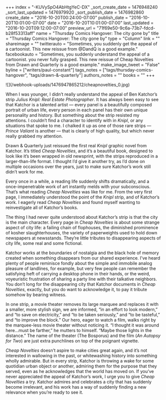 +++
index = "-KUVySpO4AbHtgYeC-DX"
_sort_create_date = 1476948240
_sort_last_updated = 1476979920
_sort_publish_date = 1476982860
create_date = "2016-10-20T00:24:00-07:00"
publish_date = "2016-10-20T10:01:00-07:00"
date = "2016-10-20T10:01:00-07:00"
last_updated = "2016-10-20T09:12:00-07:00"
preview_url = "71f69e50-9c6a-73b7-fdcd-b28f53313aff"
name = "Thursday Comics Hangover: The city gone by"
title = "Thursday Comics Hangover: The city gone by"
type = "Column"
link = ""
shareimage = ""
twitterauto = "Sometimes, you suddenly get the appeal of a cartoonist. This new reissue from @DandQ is a good example."
facebookauto = "Sometimes, you suddenly understand the appeal of a cartoonist. you never fully grasped. This new reissue of Cheap Novelties from Drawn and Quarterly is a good example."
make_image_tweet = "False"
byline = ["writers/paul-constant"]
tags_notes = ["tags/thursday-comics-hangover", "tags/drawn-&amp;-quarterly"]
authors_notes = ""
books = ""
+++
<p class="image">![](/webhook-uploads/1476947865212/cheapnovelties_0.jpg)</p>

When I was younger, I didn’t really understand the appeal of Ben Katchor’s strip *Julius Knipl: Real Estate Photographer*. It has always been easy to see that Katchor is a talented artist — every panel is a beautifully composed portrait of urban life, every person in each panel has their own unique personality and history. But something about the strip resisted my attentions. I couldn’t find a character to identify with in *Knipl*, or any situations that spoke to me. I chalked it up as one of those rare strips — *Prince Valiant* is another — that is clearly of high quality, but which never really grabbed my attention.

Drawn & Quarterly just reissued the first real *Knipl* graphic novel from Katchor. It’s titled *Cheap Novelties*, and it’s a beautiful book, designed to look like it’s been wrapped in old newsprint, with the strips reproduced in a larger-than-life format. I thought I’d give it another try, as I’d done on multiple occasions over the years, just to make sure Katchor’s work still didn’t work for me.

Every once in a while, a reading life suddenly shifts dramatically, and a once-impenetrable work of art instantly melds with your subconscious. That’s what reading *Cheap Novelties* was like for me. From the very first page, I immediately understood the point of the *Knipl* strip, and of Katchor’s work. I eagerly read *Cheap Novelties* and found myself wanting to reinvestigate all of Katchor’s books.

The thing I had never quite understood about Katchor’s strip is that the city is the main character. Every page in *Cheap Novelties* is about some strange aspect of city life: a failing chain of flophouses, the diminished prominence of kosher slaughterhouses, the variety of paperweights used to hold down newspapers at newsstands. They’re little tributes to disappearing aspects of city life, some real and some fictional.

Katchor works at the boundaries of nostalgia and the black hole of memory created when something disappears from our shared experience. I’ve heard plenty of people reminisce fondly about the simple and immobile analog pleasure of landlines, for example, but very few people can remember the satisfying heft of carrying a desktop phone in their hands, or the weird, voyeuristic frustration of sharing a party line with their talkative neighbors. You don’t long for the disappearing city that Katchor documents in *Cheap Novelties*, exactly, but you do want to acknowledge it, to pay it tribute somehow by bearing witness.

In one strip, a movie theater removes its large marquee and replaces it with a smaller, more stylish sign, we are informed, “in an effort to look modern,” and “to save on electricity,” and “to be taken seriously,” and “to be tasteful,” and “to improve the block.” Our hero, eager to watch a film, walks right by the marquee-less movie theater without noticing it. “I thought it was around here…must be farther,” he mutters to himself. “Maybe those lights in the distance.” The name of the theater (The Bosporus) and the film (*An Autopsy for Two*) are just extra punchlines on top of the poignant vignette.

*Cheap Novelties* doesn’t aspire to make cities great again, and it’s not interested in wallowing in the past, or whitewashing history into something wholly admirable. But in every strip, Katchor is throwing a wake for some quotidian urban object or another, admiring them for the purpose that they served, even as he acknowledges that the world has moved on. If you’ve never appreciated the appeal of Katchor’s work, I urge you to give *Cheap Novelties* a try. Katchor admires and celebrates a city that has suddenly become irrelevant, and his work has a way of suddenly finding a new relevance when you’re ready to see it.